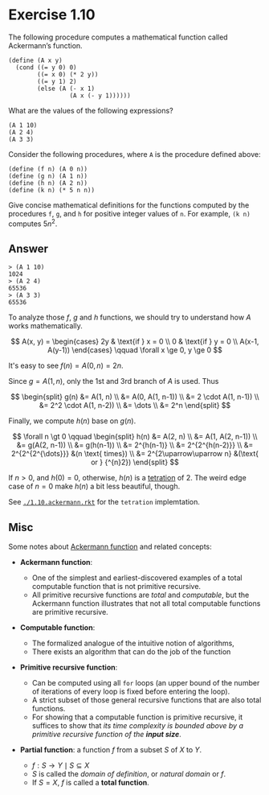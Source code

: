 # Exercise 1.10

The following procedure computes a mathematical function called Ackermann’s function.

```racket
(define (A x y)
  (cond ((= y 0) 0)
        ((= x 0) (* 2 y))
        ((= y 1) 2)
        (else (A (- x 1)
                 (A x (- y 1))))))
```

What are the values of the following expressions?

```racket
(A 1 10)
(A 2 4)
(A 3 3)
```

Consider the following procedures, where `A` is the procedure defined above:

```racket
(define (f n) (A 0 n))
(define (g n) (A 1 n))
(define (h n) (A 2 n))
(define (k n) (* 5 n n))
```

Give concise mathematical definitions for the functions computed by the
procedures `f`, `g`, and `h` for positive integer values of `n`. For example,
`(k n)` computes $5n^2$.

## Answer

```racket
> (A 1 10)
1024
> (A 2 4)
65536
> (A 3 3)
65536
```

To analyze those $f$, $g$ and $h$ functions, we should try to understand how $A$
works mathematically.

$$
A(x, y) =
\begin{cases}
2y & \text{if } x = 0 \\
0  & \text{if } y = 0 \\
A(x-1, A(y-1))
\end{cases}
\qquad
\forall x \ge 0, y \ge 0
$$

It's easy to see $f(n) = A(0, n) = 2n$.

Since $g = A(1, n)$, only the 1st and 3rd branch of $A$ is used. Thus

$$
\begin{split}
g(n) &= A(1, n) \\
     &= A(0, A(1, n-1)) \\
     &= 2 \cdot A(1, n-1)) \\
     &= 2^2 \cdot A(1, n-2)) \\
     &= \dots \\
     &= 2^n
\end{split}
$$

Finally, we compute $h(n)$ base on $g(n)$.

$$
\forall n \gt 0 \qquad
\begin{split}
h(n) &= A(2, n) \\
     &= A(1, A(2, n-1)) \\
     &= g(A(2, n-1)) \\
     &= g(h(n-1)) \\
     &= 2^{h(n-1)} \\
     &= 2^{2^{h(n-2)}} \\
     &= 2^{2^{2^{\dots}}}       &(n \text{ times}) \\
     &= 2^{2\uparrow\uparrow n} &(\text{ or } {^{n}2})
\end{split}
$$

If $n \gt 0$, and $h(0) = 0$, otherwise, $h(n)$ is a
[tetration](https://en.wikipedia.org/wiki/Tetration) of $2$. The weird edge case
of $n = 0$ make $h(n)$ a bit less beautiful, though.

See [`./1.10.ackermann.rkt`](./1.10.ackermann.rkt) for the `tetration`
implemtation.

## Misc

Some notes about [Ackermann function][ack_fn] and related concepts:

[ack_fn]: https://en.wikipedia.org/wiki/Ackermann_function

- **Ackermann function**:

  - One of the simplest and earliest-discovered examples of a total computable
    function that is not primitive recursive.
  - All primitive recursive functions are _total_ and _computable_, but the
    Ackermann function illustrates that not all total computable functions are
    primitive recursive.

- **Computable function**:

  - The formalized analogue of the intuitive notion of algorithms,
  - There exists an algorithm that can do the job of the function

- **Primitive recursive function**:

  - Can be computed using all `for` loops (an upper bound of the number of
    iterations of every loop is fixed before entering the loop).
  - A strict subset of those general recursive functions that are also total
    functions.
  - For showing that a computable function is primitive recursive, it suffices
    to show that _its time complexity is bounded above by a primitive recursive
    function of the **input size**_.

- **Partial function**: a function $f$ from a subset $S$ of $X$ to $Y$.

  - $f: S \rightarrow Y \mid S \subseteq X$
  - $S$ is called the _domain of definition_, or _natural domain_ or $f$.
  - If $S = X$, $f$ is called a **total function**.
